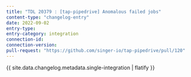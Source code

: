 ```yaml
---
title: "TDL 20379 : [tap-pipedrive] Anomalous failed jobs"
content-type: "changelog-entry"
date: 2022-09-02
entry-type: 
entry-category: integration
connection-id: 
connection-version: 
pull-request: "https://github.com/singer-io/tap-pipedrive/pull/120"
---
```

{{ site.data.changelog.metadata.single-integration | flatify }}